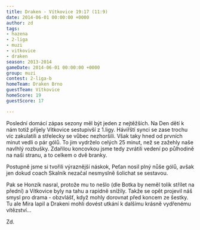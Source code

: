 ```yaml
---
title: Draken - Vítkovice 19:17 (11:9)
date: 2014-06-01 00:00:00 +0000
author: zd
tags:
- hazena
- 2-liga
- muzi
- vitkovice
- draken
season: 2013-2014
gameDate: 2014-06-01 00:00:00 +0000
group: muzi
contest: 2-liga-b
homeTeam: Draken Brno
guestTeam: Vítkovice
homeScore: 19
guestScore: 17

---
```

Poslední domácí zápas sezony měl být jeden z nejtěžších. Na Den dětí k nám totiž přijely Vítkovice sestupivší z 1.ligy. Hávířští synci se zase trochu víc zakulatili a střelecky se vůbec nezhoršili. Však taky hned od prvních minut vedli o pár gólů. To jim vydrželo celých 25 minut, než se zažehly naše navlhlý rozbušky. Zdařilou koncovkou jsme tedy zvrátili vedení po půlhodině na naši stranu, a to celkem o dvě branky.

Postupně jsme si tvořili výraznější náskok, Peťan nosil plný nůše gólů, avšak jen dokud coach Skalník nezačal nesmyslně šolichat se sestavou.

Pak se Honzík nasral, protože mu to nešlo (dle Botka by neměl tolik střílet na přední) a Vítkovice byly na tahu a rapidně snížily. Takže se opět projevil náš smysl pro drama - obzvlášť, když mohly dorovnat před koncem ze šestky. Tu ale Mira lapil a Drakeni mohli dovést utkání k dalšímu krásně vydřenému vítězství... 

Zd.
